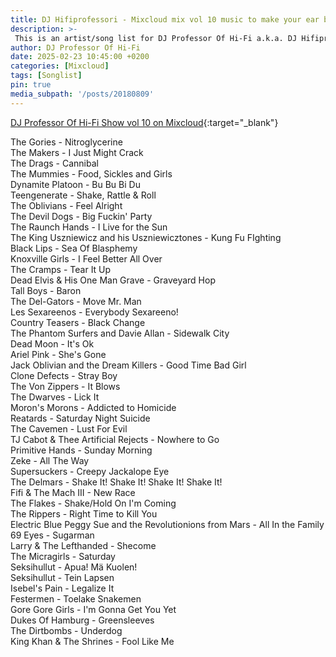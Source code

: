 ```yaml
---
title: DJ Hifiprofessori - Mixcloud mix vol 10 music to make your ear bleed in pleasure
description: >-
 This is an artist/song list for DJ Professor Of Hi-Fi a.k.a. DJ Hifiprofessori Mixloud mix.
author: DJ Professor Of Hi-Fi
date: 2025-02-23 10:45:00 +0200
categories: [Mixcloud]
tags: [Songlist]
pin: true
media_subpath: '/posts/20180809'
---
```


[DJ Professor Of Hi-Fi Show vol 10 on Mixcloud](https://www.mixcloud.com/JohannesPirulainen/dj-professor-of-lo-fi-show-vol-10-music-to-make-your-ear-bleed-in-pleasure/){:target="_blank"}

The Gories - Nitroglycerine  
The Makers - I Just Might Crack  
The Drags - Cannibal  
The Mummies - Food, Sickles and Girls  
Dynamite Platoon - Bu Bu Bi Du  
Teengenerate - Shake, Rattle & Roll  
The Oblivians - Feel Alright  
The Devil Dogs - Big Fuckin' Party  
The Raunch Hands - I Live for the Sun  
The King Uszniewicz and his Uszniewicztones - Kung Fu FIghting  
Black Lips - Sea Of Blasphemy  
Knoxville Girls - I Feel Better All Over  
The Cramps - Tear It Up  
Dead Elvis & His One Man Grave - Graveyard Hop  
Tall Boys - Baron  
The Del-Gators - Move Mr. Man  
Les Sexareenos - Everybody Sexareeno!  
Country Teasers - Black Change  
The Phantom Surfers and Davie Allan - Sidewalk City  
Dead Moon - It's Ok  
Ariel Pink - She's Gone  
Jack Oblivian and the Dream Killers - Good Time Bad Girl  
Clone Defects - Stray Boy  
The Von Zippers - It Blows  
The Dwarves - Lick It  
Moron's Morons - Addicted to Homicide  
Reatards - Saturday Night Suicide  
The Cavemen - Lust For Evil  
TJ Cabot & Thee Artificial Rejects - Nowhere to Go  
Primitive Hands - Sunday Morning  
Zeke - All The Way  
Supersuckers - Creepy Jackalope Eye  
The Delmars - Shake It! Shake It! Shake It! Shake It!  
Fifi & The Mach III - New Race  
The Flakes - Shake/Hold On I'm Coming  
The Rippers - Right Time to Kill You  
Electric Blue Peggy Sue and the Revolutionions from Mars - All In the Family  
69 Eyes - Sugarman  
Larry & The Lefthanded - Shecome  
The Micragirls - Saturday  
Seksihullut - Apua! Mä Kuolen!  
Seksihullut - Tein Lapsen  
Isebel's Pain - Legalize It  
Festermen - Toelake Snakemen  
Gore Gore Girls - I'm Gonna Get You Yet  
Dukes Of Hamburg - Greensleeves  
The Dirtbombs - Underdog  
King Khan & The Shrines - Fool Like Me  